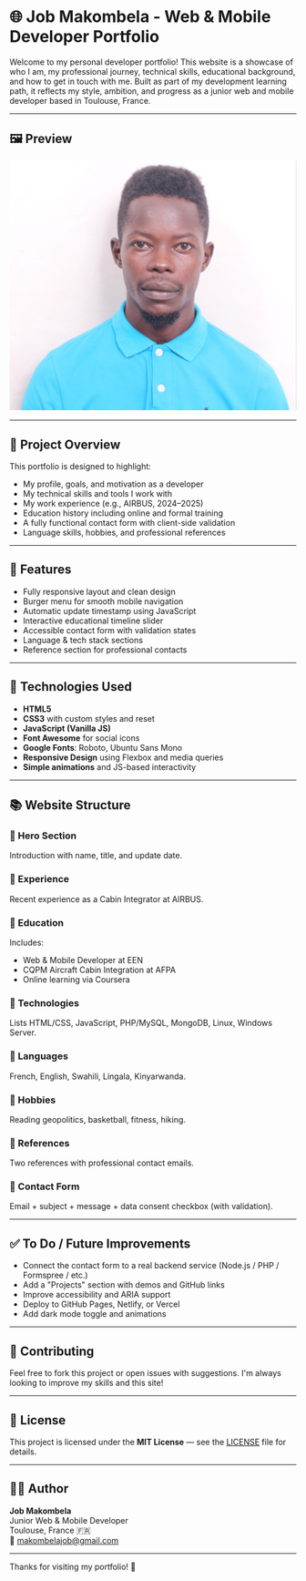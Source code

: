 # 🌐 Job Makombela - Web & Mobile Developer Portfolio

Welcome to my personal developer portfolio! This website is a showcase of who I am, my professional journey, technical skills, educational background, and how to get in touch with me. Built as part of my development learning path, it reflects my style, ambition, and progress as a junior web and mobile developer based in Toulouse, France.

---

## 🖼️ Preview

![Preview](multimedia/jobb.jpg)

---

## 📄 Project Overview

This portfolio is designed to highlight:

- My profile, goals, and motivation as a developer
- My technical skills and tools I work with
- My work experience (e.g., AIRBUS, 2024–2025)
- Education history including online and formal training
- A fully functional contact form with client-side validation
- Language skills, hobbies, and professional references

---

## 🚀 Features

- Fully responsive layout and clean design
- Burger menu for smooth mobile navigation
- Automatic update timestamp using JavaScript
- Interactive educational timeline slider
- Accessible contact form with validation states
- Language & tech stack sections
- Reference section for professional contacts

---

## 🧰 Technologies Used

- **HTML5**  
- **CSS3** with custom styles and reset  
- **JavaScript (Vanilla JS)**  
- **Font Awesome** for social icons  
- **Google Fonts**: Roboto, Ubuntu Sans Mono  
- **Responsive Design** using Flexbox and media queries  
- **Simple animations** and JS-based interactivity  

---

## 📚 Website Structure

### 🔹 Hero Section  
Introduction with name, title, and update date.

### 🔹 Experience  
Recent experience as a Cabin Integrator at AIRBUS.

### 🔹 Education  
Includes:
- Web & Mobile Developer at EEN
- CQPM Aircraft Cabin Integration at AFPA
- Online learning via Coursera

### 🔹 Technologies  
Lists HTML/CSS, JavaScript, PHP/MySQL, MongoDB, Linux, Windows Server.

### 🔹 Languages  
French, English, Swahili, Lingala, Kinyarwanda.

### 🔹 Hobbies  
Reading geopolitics, basketball, fitness, hiking.

### 🔹 References  
Two references with professional contact emails.

### 🔹 Contact Form  
Email + subject + message + data consent checkbox (with validation).

---

## ✅ To Do / Future Improvements

- Connect the contact form to a real backend service (Node.js / PHP / Formspree / etc.)
- Add a "Projects" section with demos and GitHub links
- Improve accessibility and ARIA support
- Deploy to GitHub Pages, Netlify, or Vercel
- Add dark mode toggle and animations

---

## 🤝 Contributing

Feel free to fork this project or open issues with suggestions. I'm always looking to improve my skills and this site!

---

## 📄 License

This project is licensed under the **MIT License** — see the [LICENSE](LICENSE) file for details.

---

## 👨‍💻 Author

**Job Makombela**  
Junior Web & Mobile Developer  
Toulouse, France 🇫🇷  
📧 [makombelajob@gmail.com](mailto:makombelajob@gmail.com)

---

Thanks for visiting my portfolio! 🙏
